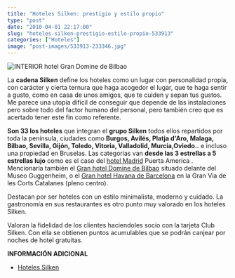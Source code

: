 ```yaml
---
title: "Hoteles Silken: prestigio y estilo propio"
type: "post"
date: "2010-04-01 22:17:00"
slug: "hoteles-silken-prestigio-estilo-propio-533913"
categories: ["Hoteles"]
image: "post-images/533913-233346.jpg"
---
```


 ![INTERIOR hotel Gran Domine de Bilbao](post-images/533913-233346.jpg "INTERIOR hotel Gran Domine de Bilbao")

 La **cadena Silken** define los hoteles como un lugar con personalidad propia, con carácter y cierta ternura que haga acogedor el lugar, que te haga sentir a gusto, como en casa de unos amigos, que te cuiden y sepan tus gustos. Me parece una utopía difícil de conseguir que depende de las instalaciones pero sobre todo del factor humano del personal, pero también creo que es acertado tener este fin como referente.

 **Son 33 los hoteles** que integran el **grupo Silken** todos ellos repartidos por toda la península, ciudades como **Burgos, Avilés, Platja d'Aro, Malaga, Bilbao, Sevilla, Gijón, Toledo, Vitoria, Valladolid, Murcia,Oviedo..** e incluso una propiedad en Bruselas. Las categorias van **desde las 3 estrellas a 5 estrellas lujo** como es el caso del [hotel Madrid](http://www.hoteles-silken.com/) Puerta America . Mencionaría también el [Gran hotel Domine de Bilbao](http://www.hoteles-silken.com/gran-hotel-domine-bilbao/) situado delante del Museo Guggenheim, o el [Gran hotel Havana de Barcelona](http://www.hoteles-silken.com/gran-hotel-havana-barcelona) en la Gran Via de les Corts Catalanes (pleno centro).

 Destacan por ser hoteles con un estilo minimalista, moderno y cuidado. La gastronomía en sus restaurantes es otro punto muy valorado en los hoteles Silken.

 Valoran la fidelidad de los clientes haciendoles socio con la tarjeta Club Silken. Con ella se obtienen puntos acumulables que se podrán canjear por noches de hotel gratuitas.

 **INFORMACIÓN ADICIONAL**

- [ Hoteles Silken](https://mail.google.com/a/nexoblogs.com/#search/silken/127076bd81fe81d0)